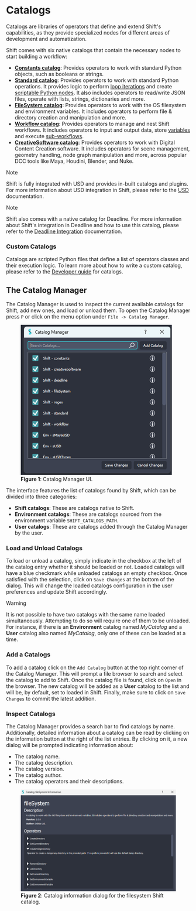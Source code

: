 # Catalogs

Catalogs are libraries of operators that define and extend Shift's capabilities, as they provide specialized nodes for different areas of development and automatization. 

Shift comes with six native catalogs that contain the necessary nodes to start building a workflow:

- [**Constants catalog**](shift_catalogs/constants.md): Provides operators to work with standard Python objects, such as booleans or strings.
- [**Standard catalog**](shift_catalogs/standard.md): Provides operators to work with standard Python operations. It provides logic to perform [loop iterations](nodes/iterator.md) and create [scriptable Python nodes](nodes/python_script.md). It also includes operators to read/write JSON files, operate with lists, strings, dictionaries and more.
- [**FileSystem catalog**](shift_catalogs/filesystem.md): Provides operators to work with the OS filesystem and environment variables. It includes operators to perform file & directory creation and manipulation and more.
- [**Workflow catalog**](shift_catalogs/workflow.md): Provides operators to manage and nest Shift workflows. It includes operators to input and output data, store [variables](nodes/variable.md) and execute [sub-workflows](nodes/workflow.md).
- [**CreativeSoftware catalog**](shift_catalogs/creativesoftware.md): Provides operators to work with Digital Content Creation software. It includes operators for scene management, geometry handling, node graph manipulation and more, across popular DCC tools like Maya, Houdini, Blender, and Nuke.

>[!NOTE]
> Shift is fully integrated with USD and provides in-built catalogs and plugins. For more information about USD integration in Shift, please refer to the [USD](../integration_resources/resources/usd.md) documentation.

>[!NOTE]
> Shift also comes with a native catalog for Deadline. For more information about Shift's integration in Deadline and how to use this catalog, please refer to the [Deadline Integration](../integration_resources/software/deadline.md) documentation.

### Custom Catalogs

Catalogs are scripted Python files that define a list of operators classes and their execution logic. To learn more about how to write a custom catalog, please refer to the [Developer guide](../reference/developer_guide/developing_custom_catalogs.md) for catalogs.


## The Catalog Manager

The Catalog Manager is used to inspect the current available catalogs for Shift, add new ones, and load or unload them. 
To open the Catalog Manager press `P` or click on the menu option under `File -> Catalog Manager`. 

<figure>
      <img src="images/catalog_manager.png" alt="Catalog Manager.">
      <figcaption><b>Figure 1</b>: Catalog Manager UI.</figcaption>   
</figure>

The interface features the list of catalogs found by Shift, which can be divided into three categories:

- **Shift catalogs**: These are catalogs native to Shift.
- **Environment catalogs**: These are catalogs sourced from the environment variable `SHIFT_CATALOGS_PATH`. 
- **User catalogs**: These are catalogs added through the Catalog Manager by the user. 

### Load and Unload Catalogs

To load or unload a catalog, simply indicate in the checkbox at the left of the catalog entry whether it should be loaded or not. Loaded catalogs will have a blue checkmark while unloaded catalogs an empty checkbox. Once satisfied with the selection, click on `Save Changes` at the bottom of the dialog. This will change the loaded catalogs configuration in the user preferences and update Shift accordingly.

>[!WARNING]
> It is not possible to have two catalogs with the same name loaded simultaneously. Attempting to do so will require one of them to be unloaded. 
> For instance, if there is an **Environment** catalog named *MyCatalog* and a **User** catalog also named *MyCatalog*, only one of these can be loaded at a time.

### Add a Catalogs

To add a catalog click on the `Add Catalog` button at the top right corner of the Catalog Manager. This will prompt a file browser to search and select the catalog to add to Shift. Once the catalog file is found, click on `Open` in the browser. The new catalog will be added as a **User** catalog to the list and will be, by default, set to loaded in Shift. Finally, make sure to click on `Save Changes` to commit the latest addition. 

### Inspect Catalogs
The Catalog Manager provides a search bar to find catalogs by name. Additionally, detailed information about a catalog can be read by clicking on the information button at the right of the list entries. By clicking on it, a new dialog will be prompted indicating information about:

- The catalog name.
- The catalog description.
- The catalog version.
- The catalog author.
- The catalog operators and their descriptions.

<figure>
      <img src="images/catalog_information.png" alt="Catalog Information Dialog.">
      <figcaption><b>Figure 2</b>: Catalog information dialog for the filesystem Shift catalog.</figcaption>   
</figure>
